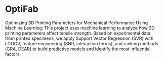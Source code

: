 # OptiFab
Optimizing 3D Printing Parameters for Mechanical Performance Using Machine Learning:
This project uses machine learning to analyze how 3D printing parameters affect tensile strength. Based on experimental data from printed specimens, we apply Support Vector Regression (SVR) with LOOCV, feature engineering (SNR, interaction terms), and ranking methods (GRA, DEAR) to build predictive models and identify the most influential factors.
